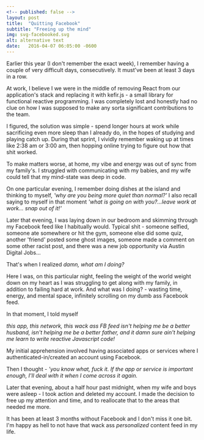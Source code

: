 ```yaml
---
<!-- published: false -->
layout: post
title:  "Quitting Facebook"
subtitle: "Freeing up the mind"
img: svg-facebooked.svg
alt: alternative text
date:   2016-04-07 06:05:00 -0600
---
```


Earlier this year (I don't remember the exact week), I remember having a couple of very difficult days, consecutively. It must've been at least 3 days in a row.

At work, I believe I we were in the middle of removing React from our application's stack and replacing it with kefir.js - a small library for functional reactive programming. I was completely lost and honestly had no clue on how I was supposed to make any sorta significant contributions to the team.

I figured, the solution was simple - spend longer hours at work while sacrificing even more sleep than I already do, in the hopes of studying and playing catch up. During that sprint, I vividly remember waking up at times like 2:38 am or 3:00 am, then hopping online trying to figure out how that shit worked.

To make matters worse, at home, my vibe and energy was out of sync from my family's. I struggled with communicating with my babies, and my wife could tell that my mind-state was deep in code. 

On one particular evening, I remember doing dishes at the island and thinking to myself, *'why are you being more quiet than normal?'* I also recall saying to myself in that moment *'what is going on with you?...leave work at work... snap out of it!'*

Later that evening, I was laying down in our bedroom and skimming through my Facebook feed like I habitually would. Typical shit - someone selfied, someone ate somewhere or hit the gym, someone else did some quiz, another 'friend' posted some ghost images, someone made a comment on some other racist post, and there was a new job opportunity via Austin Digital Jobs... 

That's when I realized *damn, what am I doing?*

Here I was, on this particular night, feeling the weight of the world weight down on my heart as I was struggling to get along with my family, in addition to failing hard at work. And what was I doing? - wasting time, energy, and mental space, infinitely scrolling on my dumb ass Facebook feed.

In that moment, I told myself 

*this app, this network, this wack ass FB feed isn't helping me be a better husband, isn't helping me be a better father, and it damn sure ain't helping me learn to write reactive Javascript code!*

My initial apprehension involved having associated apps or services where I authenticated-in/created an account using Facebook.

Then I thought - *'you know what, fuck it. If the app or service is important enough, I'll deal with it when I come across it again.*

Later that evening, about a half hour past midnight, when my wife and boys were asleep - I took action and deleted my account. I made the decision to free up my attention and time, and to reallocate that to the areas that needed me more.

It has been at least 3 months without Facebook and I don't miss it one bit. I'm happy as hell to not have that wack ass *personalized* content feed in my life.

